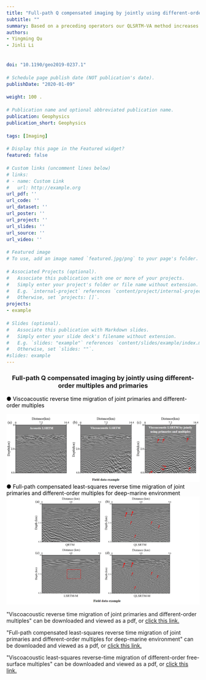 ```yaml
---
title: "Full-path Q compensated imaging by jointly using different-order multiples and primaries"
subtitle: ""
summary: Based on a preceding operators our QLSRTM-VA method increases the imaging resolution, signal-to-noise ratio, and amplitude preservation in deep regions. Our method is capable of producing better images than viscoacoustic isotropic least-squares reverse time migration (LSRTM) and acoustic anisotropic LSRTM.
authors:
- Yingming Qu
- Jinli Li


doi: "10.1190/geo2019-0237.1"

# Schedule page publish date (NOT publication's date).
publishDate: "2020-01-09"

weight: 100 .

# Publication name and optional abbreviated publication name.
publication: Geophysics
publication_short: Geophysics 

tags: [Imaging]

# Display this page in the Featured widget?
featured: false

# Custom links (uncomment lines below)
# links:
# - name: Custom Link
#   url: http://example.org
url_pdf: ''
url_code: ''
url_dataset: ''
url_poster: ''
url_project: ''
url_slides: ''
url_source: ''
url_video: ''

# Featured image
# To use, add an image named `featured.jpg/png` to your page's folder. 

# Associated Projects (optional).
#   Associate this publication with one or more of your projects.
#   Simply enter your project's folder or file name without extension.
#   E.g. `internal-project` references `content/project/internal-project/index.md`.
#   Otherwise, set `projects: []`.
projects:
- example

# Slides (optional).
#   Associate this publication with Markdown slides.
#   Simply enter your slide deck's filename without extension.
#   E.g. `slides: "example"` references `content/slides/example/index.md`.
#   Otherwise, set `slides: ""`.
#slides: example
---
```


### <center>Full-path Q compensated imaging by jointly using different-order multiples and primaries<center>

 <font color=black> ● Viscoacoustic reverse time migration of joint primaries and different-order multiples</font>

<div style="text-align: center;">
  <img src="./Full-path Q compensated imaging by jointly using different-order multiples and primaries.assets/image1.png" alt="Image Alt Text" style="max-width: 100%; height: auto;">
</div>
<font color=black> ● Full-path compensated least-squares reverse time migration of joint primaries and different-order multiples for deep-marine environment</font>

<div style="text-align: center;">
  <img src="./Full-path Q compensated imaging by jointly using different-order multiples and primaries.assets/image2.png" alt="Image Alt Text" style="max-width: 100%; height: auto;">
</div>




"Viscoacoustic reverse time migration of joint primaries and different-order multiples" can be downloaded and viewed as a pdf, or [click this link.](https://pubs.geoscienceworld.org/geophysics/article-abstract/85/2/S71/580898/Viscoacoustic-reverse-time-migration-of-joint)

"Full-path compensated least-squares reverse time migration of joint primaries and different-order multiples for deep-marine environment" can be downloaded and viewed as a pdf, or [click this link.](https://ieeexplore.ieee.org/document/9214896)

"Viscoacoustic least-squares reverse-time migration of different-order free-surface multiples" can be downloaded and viewed as a pdf, or [click this link.](https://onlinelibrary.wiley.com/doi/10.1111/1365-2478.13274)